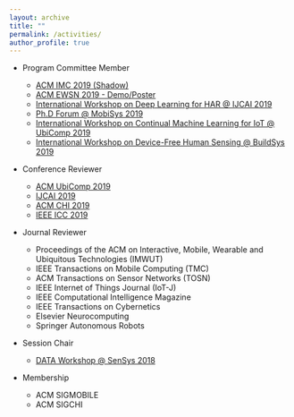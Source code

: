 ```yaml
---
layout: archive
title: ""
permalink: /activities/
author_profile: true
---
```


- Program Committee Member
	- [ACM IMC 2019 (Shadow)](https://conferences.sigcomm.org/imc/2019)
	- [ACM EWSN 2019 - Demo/Poster](http://ewsn2019.thss.tsinghua.edu.cn/)
	- [International Workshop on Deep Learning for HAR @ IJCAI 2019](https://sites.google.com/site/zhangleuestc/deep-learning-for-human-activity-recognition)
	- [Ph.D Forum @ MobiSys 2019](http://soar.group/mobisys19risingstarsforum/#)
	- [International Workshop on Continual Machine Learning for IoT @ UbiComp 2019](https://cmliot2019.github.io/)
	- [International Workshop on Device-Free Human Sensing @ BuildSys 2019](http://buildsys.acm.org/2019/workshops.html)

- Conference Reviewer
	- [ACM UbiComp 2019](http://ubicomp.org/ubicomp2019/)
	- [IJCAI 2019](https://ijcai19.org/)
	- [ACM CHI 2019](https://chi2018.acm.org/)
	- [IEEE ICC 2019](https://icc2019.ieee-icc.org/)

- Journal Reviewer
	- Proceedings of the ACM on Interactive, Mobile, Wearable and Ubiquitous Technologies (IMWUT)
	- IEEE Transactions on Mobile Computing (TMC)
	- ACM Transactions on Sensor Networks (TOSN)
	- IEEE Internet of Things Journal (IoT-J)
	- IEEE Computational Intelligence Magazine
	- IEEE Transactions on Cybernetics
	- Elsevier Neurocomputing
	- Springer Autonomous Robots

- Session Chair
	- [DATA Workshop @ SenSys 2018](https://workshopdata.github.io/DATA2018/)
	
- Membership
	- ACM SIGMOBILE
	- ACM SIGCHI